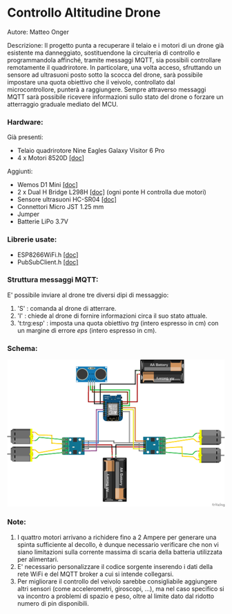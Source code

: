 # Controllo Altitudine Drone

Autore: Matteo Onger 

Descrizione: Il progetto punta a recuperare il telaio e i motori di un drone già esistente ma danneggiato, sostituendone la circuiteria di controllo e programmandola affinché, tramite messaggi MQTT, sia possibili controllare remotamente il quadrirotore. In particolare, una volta acceso, sfruttando un sensore ad ultrasuoni posto sotto la scocca del drone, sarà possibile impostare una quota obiettivo che il veivolo, controllato dal microcontrollore, punterà a raggiungere. Sempre attraverso messaggi MQTT sarà possibile ricevere informazioni sullo stato del drone o forzare un atterraggio graduale mediato del MCU.

### Hardware:
Già presenti:
* Telaio quadrirotore Nine Eagles Galaxy Visitor 6 Pro
* 4 x Motori 8520D [[doc]](https://www.ricmotor.com/details/8520-coreless-motor)

Aggiunti:
* Wemos D1 Mini [[doc]](https://www.wemos.cc/en/latest/d1/d1_mini.html)
* 2 x Dual H Bridge L298H [[doc]](https://github.com/MatteoOnger/Drone/blob/main/Documents/Specifiche.md) (ogni ponte H controlla due motori)
* Sensore ultrasuoni HC-SR04 [[doc]](https://www.makerslab.it/sensore-di-distanza-ad-ultrasuoni-hc-sr04-con-arduino/)
* Connettori Micro JST 1.25 mm
* Jumper
* Batterie LiPo 3.7V

### Librerie usate:
* ESP8266WiFi.h [[doc]](https://arduino-esp8266.readthedocs.io/en/latest/esp8266wifi/readme.html)
* PubSubClient.h [[doc]](https://pubsubclient.knolleary.net/api)

### Struttura messaggi MQTT:
E' possibile inviare al drone tre diversi dipi di messaggio:
1. 'S' : comanda al drone di atterrare.
2. 'I' : chiede al drone di fornire informazioni circa il suo stato attuale.
3. 't:trg:esp' : imposta una quota obiettivo *trg* (intero espresso in cm) con un margine di errore *eps* (intero espresso in cm).

### Schema:
![alt](https://github.com/MatteoOnger/Drone/blob/main/Documents/Drone_schema.png)

### Note:
1. I quattro motori arrivano a richidere fino a 2 Ampere per generare una spinta sufficiente al decollo, è dunque necessario verificare che non vi siano limitazioni sulla corrente massima di scaria della batteria utilizzata per alimentari.
2. E' necessario personalizzare il codice sorgente inserendo i dati della rete WiFi e del MQTT broker a cui si intende collegarsi.
3. Per migliorare il controllo del veivolo sarebbe consigliabile aggiungere altri sensori (come accelerometri, giroscopi, ...), ma nel caso specifico si va incontro a problemi di spazio e peso, oltre al limite dato dal ridotto numero di pin disponibili.
